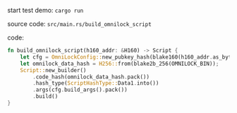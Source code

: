 start test demo:
`cargo run`

source code:
`src/main.rs/build_omnilock_script`

code:
```rust
fn build_omnilock_script(h160_addr: &H160) -> Script {
    let cfg = OmniLockConfig::new_pubkey_hash(blake160(h160_addr.as_bytes()));
    let omnilock_data_hash = H256::from(blake2b_256(OMNILOCK_BIN));
    Script::new_builder()
        .code_hash(omnilock_data_hash.pack())
        .hash_type(ScriptHashType::Data1.into())
        .args(cfg.build_args().pack())
        .build()
}
```
